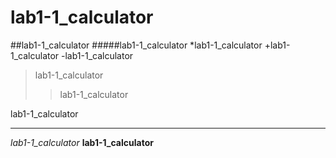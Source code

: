 # lab1-1_calculator
##lab1-1_calculator
#####lab1-1_calculator
*lab1-1_calculator
  +lab1-1_calculator
    -lab1-1_calculator

>lab1-1_calculator
>>lab1-1_calculator

  lab1-1_calculator

<hr/>

_lab1-1_calculator_
__lab1-1_calculator__
